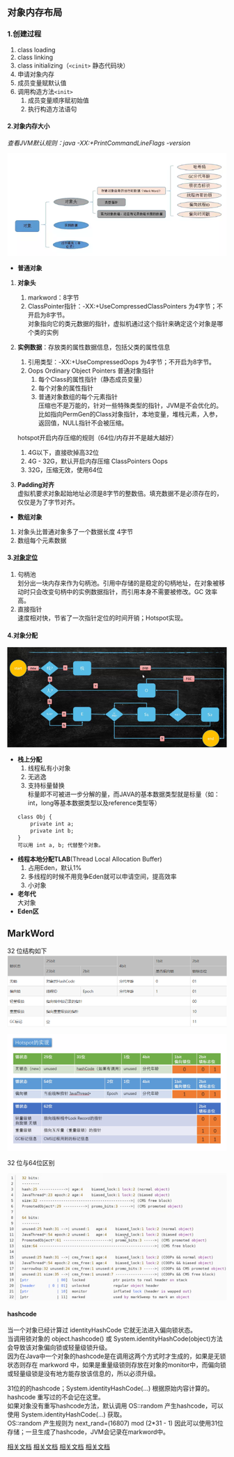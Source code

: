 ## 对象内存布局
### 1.创建过程
1. class loading
2. class linking
3. class initializing（`<cinit>` 静态代码块）
4. 申请对象内存
5. 成员变量赋默认值
6. 调用构造方法`<init>`
    1. 成员变量顺序赋初始值
    2. 执行构造方法语句
#### 2.对象内存大小
*查看JVM默认规则：java -XX:+PrintCommandLineFlags -version*

![](img/对象.png)
- **普通对象**
1. **对象头**
    1. markword：8字节
    2. ClassPointer指针：-XX:+UseCompressedClassPointers 为4字节；不开启为8字节。  
    对象指向它的类元数据的指针，虚拟机通过这个指针来确定这个对象是哪个类的实例
2. **实例数据**：存放类的属性数据信息，包括父类的属性信息
    1. 引用类型：-XX:+UseCompressedOops 为4字节；不开启为8字节。
    2. Oops Ordinary Object Pointers 普通对象指针
        1. 每个Class的属性指针（静态成员变量）
        1. 每个对象的属性指针
        3. 普通对象数组的每个元素指针  
    压缩也不是万能的，针对一些特殊类型的指针，JVM是不会优化的。  
    比如指向PermGen的Class对象指针，本地变量，堆栈元素，入参，返回值，NULL指针不会被压缩。

    hotspot开启内存压缩的规则（64位/内存并不是越大越好）
    1. 4G以下，直接砍掉高32位
    2. 4G - 32G，默认开启内存压缩 ClassPointers Oops
    3. 32G，压缩无效，使用64位
3. **Padding对齐**  
    虚拟机要求对象起始地址必须是8字节的整数倍。填充数据不是必须存在的，仅仅是为了字节对齐。
- **数组对象**
1. 对象头比普通对象多了一个数据长度 4字节
2. 数组每个元素数据
#### 3.[对象定位](https://blog.csdn.net/clover_lily/article/details/80095580)
1. 句柄池  
划分出一块内存来作为句柄池。引用中存储的是稳定的句柄地址，在对象被移动时只会改变句柄中的实例数据指针，而引用本身不需要被修改。GC 效率高。
2. 直接指针  
速度相对快，节省了一次指针定位的时间开销；Hotspot实现。
#### 4.对象分配
![](img/对象分配过程.png)
- **栈上分配**
    1. 线程私有小对象
    2. 无逃逸
    3. 支持标量替换  
    标量即不可被进一步分解的量，而JAVA的基本数据类型就是标量（如：int，long等基本数据类型以及reference类型等）
    ```
    class Obj {
        private int a;
        private int b;
    }
    可以用 int a, b; 代替整个对象。
    ```
- **线程本地分配TLAB**(Thread Local Allocation Buffer)
    1. 占用Eden，默认1%
    2. 多线程的时候不用竞争Eden就可以申请空间，提高效率
    3. 小对象
- **老年代**  
大对象
- **Eden区**

## MarkWord
32 位结构如下  
![](img/markword存储.png)

![](img/markword.png)

32 位与64位区别

![](img/markword实现.png)

#### hashcode
当一个对象已经计算过 identityHashCode 它就无法进入偏向锁状态。  
当调用锁对象的 object.hashcode() 或 System.identityHashCode(object)方法会导致该对象偏向锁或轻量级锁升级。  
因为在Java中一个对象的hashcode是在调用这两个方式时才生成的，如果是无锁状态则存在 markword 中，如果是重量级锁则存放在对象的monitor中，而偏向锁或轻量级锁是没有地方能存放该信息的，所以必须升级。

31位的的hashcode；System.identityHashCode(...) 根据原始内容计算的。hashcode 重写过的不会记在这里。  
如果对象没有重写hashcode方法，默认调用 OS::random 产生hashcode，可以使用 System.identityHashCode(...) 获取。  
OS::random 产生规则为 next_rand=(16807) mod (2*31 - 1) 因此可以使用31位存储；一旦生成了hashcode，JVM会记录在markword中。

[相关文档](https://cloud.tencent.com/developer/article/1480590)
[相关文档](https://cloud.tencent.com/developer/article/1484167)
[相关文档](https://cloud.tencent.com/developer/article/1485795)
[相关文档](https://cloud.tencent.com/developer/article/1482500)